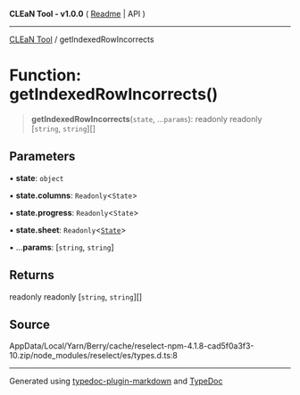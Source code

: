 **CLEaN Tool - v1.0.0** ( [Readme](../README.md) \| API )

***

[CLEaN Tool](../exports.md) / getIndexedRowIncorrects

# Function: getIndexedRowIncorrects()

> **getIndexedRowIncorrects**(`state`, ...`params`): readonly readonly [`string`, `string`][]

## Parameters

▪ **state**: `object`

▪ **state.columns**: `Readonly`\<`State`\>

▪ **state.progress**: `Readonly`\<`State`\>

▪ **state.sheet**: `Readonly`\<[`State`](../interfaces/State.md)\>

▪ ...**params**: [`string`, `string`]

## Returns

readonly readonly [`string`, `string`][]

## Source

AppData/Local/Yarn/Berry/cache/reselect-npm-4.1.8-cad5f0a3f3-10.zip/node\_modules/reselect/es/types.d.ts:8

***

Generated using [typedoc-plugin-markdown](https://www.npmjs.com/package/typedoc-plugin-markdown) and [TypeDoc](https://typedoc.org/)
